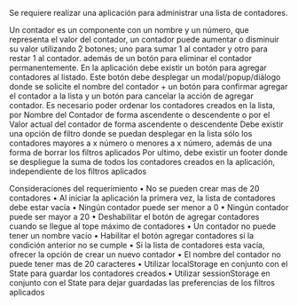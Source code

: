 Se requiere realizar una aplicación para administrar una lista de contadores.

Un contador es un componente con un nombre y un número, que representa el valor del contador,
un contador puede aumentar o disminuir su valor utilizando 2 botones; uno para sumar 1 al
contador y otro para restar 1 al contador. además de un botón para eliminar el contador
permanentemente.
En la aplicación debe existir un botón para agregar contadores al listado. Este botón debe desplegar
un modal/popup/diálogo donde se solicite el nombre del contador + un botón para confirmar
agregar el contador a la lista y un botón para cancelar la acción de agregar contador.
Es necesario poder ordenar los contadores creados en la lista, por Nombre del Contador de forma
ascendente o descendente o por el Valor actual del contador de forma ascendente o descendente
Debe existir una opción de filtro donde se puedan desplegar en la lista sólo los contadores mayores
a x número o menores a x número, además de una forma de borrar los filtros aplicados
Por ultimo, debe existir un footer donde se despliegue la suma de todos los contadores creados en
la aplicación, independiente de los filtros aplicados

Consideraciones del requerimiento
• No se pueden crear mas de 20 contadores
• Al iniciar la aplicación la primera vez, la lista de contadores debe estar vacía
• Ningún contador puede ser menor a 0
• Ningún contador puede ser mayor a 20
• Deshabilitar el botón de agregar contadores cuando se llegue al tope máximo de contadores
• Un contador no puede tener un nombre vacío
• Habilitar el botón agregar contadores si la condición anterior no se cumple
• Si la lista de contadores esta vacía, ofrecer la opción de crear un nuevo contador
• El nombre del contador no puede tener mas de 20 caracteres
• Utilizar localStorage en conjunto con el State para guardar los contadores creados
• Utilizar sessionStorage en conjunto con el State para dejar guardadas las preferencias de los
filtros aplicados

